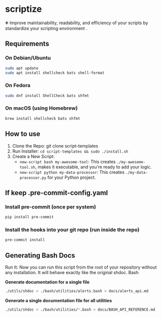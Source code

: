 # scriptize

➕ Improve maintainability, readability, and efficiency of your scripts by standardize your scripting environment .

## Requirements

### On Debian/Ubuntu

```bash
sudo apt update
sudo apt install shellcheck bats shell-format
```

### On Fedora

```bash
sudo dnf install ShellCheck bats shfmt
```

### On macOS (using Homebrew)

```bash
brew install shellcheck bats shfmt
```

## How to use

1. Clone the Repo: git clone <your-repo-url> script-templates
2. Run Installer: `cd script-templates && sudo ./install.sh`
3. Create a New Script:
   - `new-script bash my-awesome-tool`: This creates `./my-awesome-tool.sh`, makes it executable, and you're ready to add your logic.
   - `new-script python my-data-processor`: This creates `./my-data-processor.py` for your Python project.

## If keep .pre-commit-config.yaml

### Install pre-commit (once per system)

```bash
pip install pre-commit
```

### Install the hooks into your git repo (run inside the repo)

```bash
pre-commit install
```

## Generating Bash Docs

Run It: Now you can run this script from the root of your repository without any installation. It will behave exactly like the original shdoc.
Bash

**Generate documentation for a single file**

```bash
./utils/shdoc < ./bash/utilities/alerts.bash > docs/alerts_api.md
```

**Generate a single documentation file for all utilities**

```bash
./utils/shdoc < ./bash/utilities/*.bash > docs/BASH_API_REFERENCE.md
```